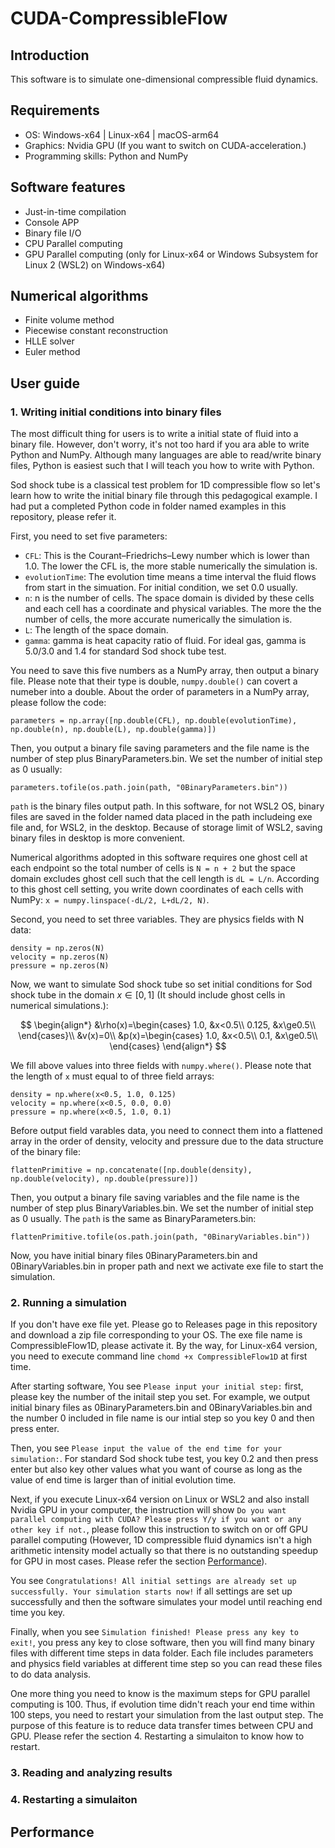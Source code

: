 # CUDA-CompressibleFlow
## Introduction
This software is to simulate one-dimensional compressible fluid dynamics.
## Requirements
- OS: Windows-x64 | Linux-x64 | macOS-arm64
- Graphics: Nvidia GPU (If you want to switch on CUDA-acceleration.)
- Programming skills: Python and NumPy
## Software features
- Just-in-time compilation
- Console APP
- Binary file I/O
- CPU Parallel computing
- GPU Parallel computing (only for Linux-x64 or Windows Subsystem for Linux 2 (WSL2) on Windows-x64)
## Numerical algorithms
- Finite volume method
- Piecewise constant reconstruction
- HLLE solver
- Euler method
## User guide
### 1. Writing initial conditions into binary files
The most difficult thing for users is to write a initial state of fluid into a binary file. However, don't worry, it's not too hard if you ara able to write Python and NumPy. 
Although many languages are able to read/write binary files, Python is easiest such that I will teach you how to write with Python.

Sod shock tube is a classical test problem for 1D compressible flow so let's learn how to write the initial binary file through this pedagogical example.
I had put a completed Python code in folder named examples in this repository, please refer it.

First, you need to set five parameters:
- `CFL`: This is the Courant–Friedrichs–Lewy number which is lower than 1.0. The lower the CFL is, the more stable numerically the simulation is.
- `evolutionTime`: The evolution time means a time interval the fluid flows from start in the simuation. For initial condition, we set 0.0 usually.
- `n`: n is the number of cells. The space domain is divided by these cells and each cell has a coordinate and physical variables. The more the the number of cells, the more accurate numerically the simulation is.
- `L`: The length of the space domain.
- `gamma`: gamma is heat capacity ratio of fluid. For ideal gas, gamma is 5.0/3.0 and 1.4 for standard Sod shock tube test.

You need to save this five numbers as a NumPy array, then output a binary file. Please note that their type is double, `numpy.double()` can covert a numeber into a double. About the order of parameters in a NumPy array, please follow the code: 
```
parameters = np.array([np.double(CFL), np.double(evolutionTime), np.double(n), np.double(L), np.double(gamma)])
``` 
Then, you output a binary file saving parameters and the file name is the number of step plus BinaryParameters.bin. We set the number of initial step as 0 usually:
```
parameters.tofile(os.path.join(path, "0BinaryParameters.bin"))
```
`path` is the binary files output path. In this software, for not WSL2 OS, binary files are saved in the folder named data placed in the path includeing exe file and, for WSL2, in the desktop.
Because of storage limit of WSL2, saving binary files in desktop is more convenient.

Numerical algorithms adopted in this software requires one ghost cell at each endpoint so the total number of cells is `N = n + 2` but the space domain excludes ghost cell such that the cell length is `dL = L/n`.
According to this ghost cell setting, you write down coordinates of each cells with NumPy: `x = numpy.linspace(-dL/2, L+dL/2, N)`.

Second, you need to set three variables. They are physics fields with N data:
```
density = np.zeros(N)
velocity = np.zeros(N)
pressure = np.zeros(N)
```
Now, we want to simulate Sod shock tube so set initial conditions for Sod shock tube in the domain $x\in[0, 1]$ (It should include ghost cells in numerical simulations.):

$$
\begin{align*} 
&\rho(x)=\begin{cases}
1.0, &x<0.5\\
0.125, &x\ge0.5\\
\end{cases}\\
&v(x)=0\\
&p(x)=\begin{cases}
1.0, &x<0.5\\
0.1, &x\ge0.5\\
\end{cases}
\end{align*}
$$

We fill above values into three fields with `numpy.where()`. Please note that the length of `x` must equal to of three field arrays:
```
density = np.where(x<0.5, 1.0, 0.125)
velocity = np.where(x<0.5, 0.0, 0.0)
pressure = np.where(x<0.5, 1.0, 0.1)
```
Before output field varables data, you need to connect them into a flattened array in the order of density, velocity and pressure due to the data structure of the binary file:
```
flattenPrimitive = np.concatenate([np.double(density), np.double(velocity), np.double(pressure)])
```
Then, you output a binary file saving variables and the file name is the number of step plus BinaryVariables.bin. We set the number of initial step as 0 usually. The `path` is the same as BinaryParameters.bin:
```
flattenPrimitive.tofile(os.path.join(path, "0BinaryVariables.bin"))
```
Now, you have initial binary files 0BinaryParameters.bin and 0BinaryVariables.bin in proper path and next we activate exe file to start the simulation.
### 2. Running a simulation
If you don't have exe file yet. Please go to Releases page in this repository and download a zip file corresponding to your OS. The exe file name is CompressibleFlow1D, please activate it.
By the way, for Linux-x64 version, you need to execute command line `chomd +x CompressibleFlow1D` at first time. 

After starting software, You see `Please input your initial step:` first, please key the number of the initail step you set. 
For example, we output initial binary files as 0BinaryParameters.bin and 0BinaryVariables.bin and the number 0 included in file name is our intial step so you key 0 and then press enter.

Then, you see `Please input the value of the end time for your simulation:`. For standard Sod shock tube test, you key 0.2 and then press enter but also key other values what you want of course as long as the value of end time is larger than of initial evolution time.

Next, if you execute Linux-x64 version on Linux or WSL2 and also install Nvidia GPU in your computer, the instruction will show `Do you want parallel computing with CUDA? Please press Y/y if you want or any other key if not.`, please follow this instruction to switch on or off GPU parallel computing (However, 1D compressible fluid dynamics isn't a high arithmetic intensity model actually so that there is no outstanding speedup for GPU in most cases. Please refer the section [Performance](#performance)).

You see `Congratulations! All initial settings are already set up successfully. Your simulation starts now!` if all settings are set up successfully and then the software simulates your model until reaching end time you key. 

Finally, when you see `Simulation finished! Please press any key to exit!`, you press any key to close software, then you will find many binary files with different time steps in data folder. 
Each file includes parameters and physics field variables at different time step so you can read these files to do data analysis. 

One more thing you need to know is the maximum steps for GPU parallel computing is 100. Thus, if evolution time didn't reach your end time within 100 steps, you need to restart your simulation from the last output step. 
The purpose of this feature is to reduce data transfer times between CPU and GPU. Please refer the section 4. Restarting a simulaiton to know how to restart.
### 3. Reading and analyzing results
### 4. Restarting a simulaiton
## Performance
